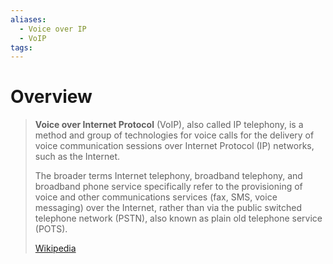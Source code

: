 ```yaml
---
aliases:
  - Voice over IP
  - VoIP
tags:
---
```

# Overview

> **Voice over Internet Protocol** (VoIP), also called IP telephony, is a method and group of technologies for voice calls for the delivery of voice communication sessions over Internet Protocol (IP) networks, such as the Internet. 
>
> The broader terms Internet telephony, broadband telephony, and broadband phone service specifically refer to the provisioning of voice and other communications services (fax, SMS, voice messaging) over the Internet, rather than via the public switched telephone network (PSTN), also known as plain old telephone service (POTS).
>
> [Wikipedia](https://en.wikipedia.org/wiki/Voice%20over%20IP)

